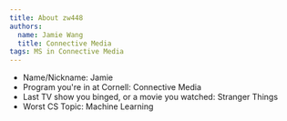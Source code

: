 ```yaml
---
title: About zw448
authors:
  name: Jamie Wang
  title: Connective Media
tags: MS in Connective Media
---
```


- Name/Nickname: Jamie
- Program you're in at Cornell: Connective Media
- Last TV show you binged, or a movie you watched: Stranger Things
- Worst CS Topic: Machine Learning
